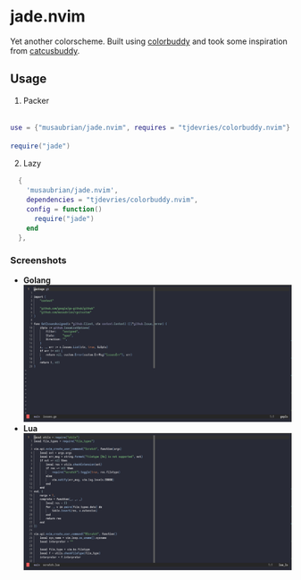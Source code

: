 # jade.nvim

Yet another colorscheme.
Built using [colorbuddy](https://github.com/tjdevries/colorbuddy.nvim)
and took some inspiration from [catcusbuddy](https://github.com/redbug312/cactusbuddy).

## Usage
1. Packer

```lua

use = {"musaubrian/jade.nvim", requires = "tjdevries/colorbuddy.nvim"}

require("jade")

```

2. Lazy

```lua
  {
    'musaubrian/jade.nvim',
    dependencies = "tjdevries/colorbuddy.nvim",
    config = function()
      require("jade")
    end
  },
```

### Screenshots
- **Golang**
![](./media/go.png)
- **Lua**
![](./media/lua.png)



